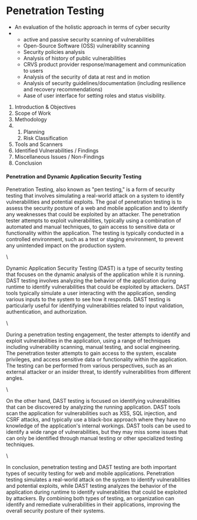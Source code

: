 # Penetration Testing

* An evaluation of the holistic approach in terms of cyber security
*
  * active and passive security scanning of vulnerabilities
  * Open-Source Software (OSS) vulnerability scanning
  * Security policies analysis
  * Analysis of history of public vulnerabilities
  * CRVS product provider response/management and communication to users
  * Analysis of the security of data at rest and in motion
  * Analysis of security guidelines/documentation (including resilience and recovery recommendations)
  * Aase of user interface for setting roles and status visibility.

1. Introduction & Objectives
2. Scope of Work
3. Methodology
4.
   1. Planning
   2. Risk Classification
5. Tools and Scanners
6. Identified Vulnerabilities / Findings
7. Miscellaneous Issues / Non-Findings
8. Conclusion

#### Penetration and Dynamic Application Security Testing

Penetration Testing, also known as "pen testing," is a form of security testing that involves simulating a real-world attack on a system to identify vulnerabilities and potential exploits. The goal of penetration testing is to assess the security posture of a web and mobile application and to identify any weaknesses that could be exploited by an attacker. The penetration tester attempts to exploit vulnerabilities, typically using a combination of automated and manual techniques, to gain access to sensitive data or functionality within the application. The testing is typically conducted in a controlled environment, such as a test or staging environment, to prevent any unintended impact on the production system.

\


Dynamic Application Security Testing (DAST) is a type of security testing that focuses on the dynamic analysis of the application while it is running. DAST testing involves analyzing the behavior of the application during runtime to identify vulnerabilities that could be exploited by attackers. DAST tools typically simulate a user interacting with the application, sending various inputs to the system to see how it responds. DAST testing is particularly useful for identifying vulnerabilities related to input validation, authentication, and authorization.

\


During a penetration testing engagement, the tester attempts to identify and exploit vulnerabilities in the application, using a range of techniques including vulnerability scanning, manual testing, and social engineering. The penetration tester attempts to gain access to the system, escalate privileges, and access sensitive data or functionality within the application. The testing can be performed from various perspectives, such as an external attacker or an insider threat, to identify vulnerabilities from different angles.

\


On the other hand, DAST testing is focused on identifying vulnerabilities that can be discovered by analyzing the running application. DAST tools scan the application for vulnerabilities such as XSS, SQL injection, and CSRF attacks, and typically use a black-box approach where they have no knowledge of the application's internal workings. DAST tools can be used to identify a wide range of vulnerabilities, but they may miss some issues that can only be identified through manual testing or other specialized testing techniques.

\


In conclusion, penetration testing and DAST testing are both important types of security testing for web and mobile applications. Penetration testing simulates a real-world attack on the system to identify vulnerabilities and potential exploits, while DAST testing analyzes the behavior of the application during runtime to identify vulnerabilities that could be exploited by attackers. By combining both types of testing, an organization can identify and remediate vulnerabilities in their applications, improving the overall security posture of their systems.
